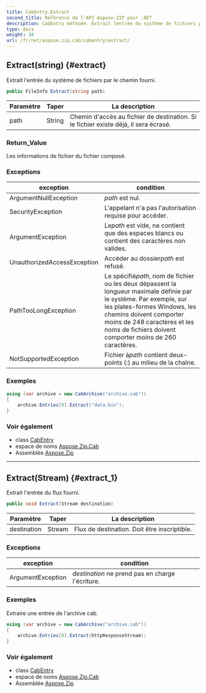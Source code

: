 ```yaml
---
title: CabEntry.Extract
second_title: Référence de l'API Aspose.ZIP pour .NET
description: CabEntry méthode. Extrait lentrée du système de fichiers par le chemin fourni.
type: docs
weight: 30
url: /fr/net/aspose.zip.cab/cabentry/extract/
---
```

## Extract(string) {#extract}

Extrait l'entrée du système de fichiers par le chemin fourni.

```csharp
public FileInfo Extract(string path)
```

| Paramètre | Taper | La description |
| --- | --- | --- |
| path | String | Chemin d'accès au fichier de destination. Si le fichier existe déjà, il sera écrasé. |

### Return_Value

Les informations de fichier du fichier composé.

### Exceptions

| exception | condition |
| --- | --- |
| ArgumentNullException | *path* est nul. |
| SecurityException | L'appelant n'a pas l'autorisation requise pour accéder. |
| ArgumentException | Le*path* est vide, ne contient que des espaces blancs ou contient des caractères non valides. |
| UnauthorizedAccessException | Accéder au dossier*path* est refusé. |
| PathTooLongException | Le spécifié*path*, nom de fichier ou les deux dépassent la longueur maximale définie par le système. Par exemple, sur les plates-formes Windows, les chemins doivent comporter moins de 248 caractères et les noms de fichiers doivent comporter moins de 260 caractères. |
| NotSupportedException | Fichier à*path* contient deux-points (:) au milieu de la chaîne. |

### Exemples

```csharp
using (var archive = new CabArchive("archive.cab"))
{
    archive.Entries[0].Extract("data.bin");
}
```

### Voir également

* class [CabEntry](../)
* espace de noms [Aspose.Zip.Cab](../../cabentry/)
* Assemblée [Aspose.Zip](../../../)

---

## Extract(Stream) {#extract_1}

Extrait l'entrée du flux fourni.

```csharp
public void Extract(Stream destination)
```

| Paramètre | Taper | La description |
| --- | --- | --- |
| destination | Stream | Flux de destination. Doit être inscriptible. |

### Exceptions

| exception | condition |
| --- | --- |
| ArgumentException | *destination* ne prend pas en charge l'écriture. |

### Exemples

Extraire une entrée de l'archive cab.

```csharp
using (var archive = new CabArchive("archive.cab"))
{
    archive.Entries[0].Extract(httpResponseStream);
}
```

### Voir également

* class [CabEntry](../)
* espace de noms [Aspose.Zip.Cab](../../cabentry/)
* Assemblée [Aspose.Zip](../../../)


